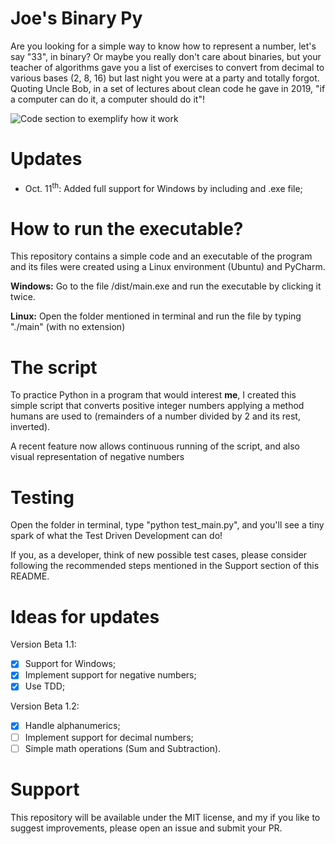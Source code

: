 # Joe's Binary Py

Are you looking for a simple way to know how to represent
a number, let's say "33", in binary? Or maybe you really
don't care about binaries, but your teacher of algorithms
gave you a list of exercises to convert from decimal to
various bases (2, 8, 16) but last night you were at a
party and totally forgot. Quoting Uncle Bob, in a set of
lectures about clean code he gave in 2019, "if a computer
can do it, a computer should do it"!

![Code section to exemplify how it work](https://user-images.githubusercontent.com/67481026/136674950-57ed8806-95c8-41b9-9dd4-f43cda57ac8c.png)

# Updates
- Oct. 11<sup>th</sup>: Added full support for Windows
by including and .exe file;

# How to run the executable?
This repository contains a simple code and an executable
of the program and its files were created using a Linux
environment (Ubuntu) and PyCharm.

**Windows:** Go to the file /dist/main.exe and run the
executable by clicking it twice.

**Linux:**
Open the folder mentioned in terminal and run the
file by typing "./main" (with no extension) 

# The script

To practice Python in a program that would interest 
**me**, I created this simple script that converts
positive integer numbers applying a method humans are
used to (remainders of a number divided by 2 and its
rest, inverted).

A recent feature now allows continuous running of the
script, and also visual representation of negative
numbers

# Testing
Open the folder in terminal, type "python test_main.py",
and you'll see a tiny spark of what the Test Driven
Development can do!

If you, as a developer, think of new possible test
cases, please consider following the recommended
steps mentioned in the Support section of this README.

# Ideas for updates
Version Beta 1.1:
- [X] Support for Windows;
- [X] Implement support for negative numbers;
- [X] Use TDD;

Version Beta 1.2:
- [X] Handle alphanumerics;
- [ ] Implement support for decimal numbers;
- [ ] Simple math operations (Sum and Subtraction).

# Support
This repository will be available under the MIT license,
and my if you like to suggest improvements, please open
an issue and submit your PR.
